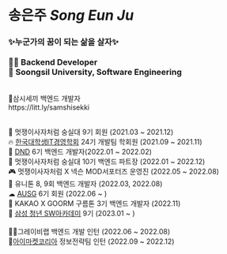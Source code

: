 <!-- <div>
<img src="https://user-images.githubusercontent.com/61075048/188427657-cd0e1a48-51c1-4bac-9515-96f2a5c3ea5e.png" width="600" height="270"/>
</div> -->

# 송은주 *Song Eun Ju* <br> 
<h3> ✨누군가의 꿈이 되는 삶을 살자✨ <br><br>
👩‍💻 Backend Developer  <br>
🏫 Soongsil University, Software Engineering 
</h3>
<br>
🍚삼시세끼 백엔드 개발자<br>
https://litt.ly/samshisekki 

<br>🦁 멋쟁이사자처럼 숭실대 9기 회원 (2021.03 ~ 2021.12) <br>
🔥 [한국대학생IT경영학회](https://cafe.naver.com/kusitms) 24기 개발팀 학회원 (2021.09 ~ 2021.11) <br>
🌊 [DND](https://dnd.ac/) 6기 백엔드 개발자(2022.01 ~ 2022.02) <br>
🦁 멋쟁이사자처럼 숭실대 10기 백엔드 파트장 (2022.01 ~ 2022.12) <br>
🎮 멋쟁이사자처럼 X 넥슨 MOD서포터즈 운영진 (2022.05 ~ 2022.08) <br>
🎈 유니톤 8, 9회 백엔드 개발자 (2022.03, 2022.08) <br>
☁ [AUSG](https://ausg.me/) 6기 회원 (2022.06 ~ ) <br>
🍊 KAKAO X GOORM 구름톤 3기 백엔드 개발자 (2022.11) <br>
🎁 [삼성 청년 SW아카데미](https://www.ssafy.com/ksp/jsp/swp/swpMain.jsp) 9기 (2023.01 ~ )<br><br>
👩‍💻그레이비랩 백엔드 개발 인턴 (2022.06 ~ 2022.08) <br>
🚚[아이마켓코리아](https://www.imarketkorea.com/) 정보전략팀 인턴 (2022.09 ~ 2022.12) <br>

